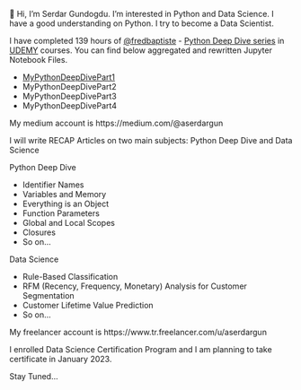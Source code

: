 👋 Hi, I’m Serdar Gundogdu. I’m interested in Python and Data Science. I have a good understanding on Python. I try to become a Data Scientist.

I have completed 139 hours of [@fredbaptiste](https://github.com/fbaptiste) - [Python Deep Dive series](https://github.com/aserdargun/python-deepdive) in [UDEMY](https://www.udemy.com/courses/search/?src=ukw&q=%22fred+baptiste%22) courses. You can find below aggregated and rewritten Jupyter Notebook Files.
  * [MyPythonDeepDivePart1](https://github.com/aserdargun/aserdargun/blob/main/MyPythonDeepDivePart1.ipynb)
  * MyPythonDeepDivePart2
  * MyPythonDeepDivePart3
  * MyPythonDeepDivePart4
<p>My medium account is https://medium.com/@aserdargun
<p>I will write RECAP Articles on two main subjects: Python Deep Dive and Data Science
<p> Python Deep Dive
  
  * Identifier Names
  * Variables and Memory
  * Everything is an Object
  * Function Parameters
  * Global and Local Scopes
  * Closures
  * So on...
  <p> Data Science
    
  * Rule-Based Classification
  * RFM (Recency, Frequency, Monetary) Analysis for Customer Segmentation
  * Customer Lifetime Value Prediction
  * So on...
  
<p>My freelancer account is https://www.tr.freelancer.com/u/aserdargun
<p>I enrolled Data Science Certification Program and I am planning to take certificate in January 2023.
<p>Stay Tuned...


<!---
aserdargun/aserdargun is a ✨ special ✨ repository because its `README.md` (this file) appears on your GitHub profile.
You can click the Preview link to take a look at your changes.
--->
